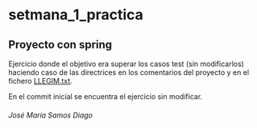# setmana_1_practica

## Proyecto con spring

Ejercicio donde el objetivo era superar los casos test (sin modificarlos) haciendo caso de las directrices en los comentarios del proyecto y en el fichero [LLEGIM.txt](LLEGIM.txt).

En el commit inicial se encuentra el ejercicio sin modificar.

###### José María Samos Diago
